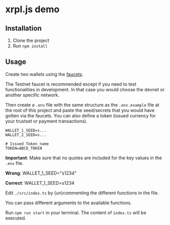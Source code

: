 # xrpl.js demo

## Installation

1. Clone the project
2. Run `npm install`

## Usage

Create two wallets using the [faucets](https://xrpl.org/xrp-testnet-faucet.html).

The Testnet faucet is recommended except if you need to test functionalities in development. In that case you would choose the devnet or another specific network.

Then create a `.env` file with the same structure as the `.env.example` file at the root of this project and paste the seed/secrets that you would have gotten via the faucets.
You can also define a token (issued currency for your trustset or payment transactions).

```tsx
WALLET_1_SEED=s...
WALLET_2_SEED=s...

# Issued Token name
TOKEN=ABCD_TOKEN
```

**Important**: Make sure that no quotes are included for the key values in the `.env` file.

**Wrong**:
WALLET_1_SEED="s1234"

**Correct**:
WALLET_1_SEED=s1234

Edit `./src/index.ts` by (un)commenting the different functions in the file.

You can pass different arguments to the available functions.

Run `npm run start` in your terminal. The content of `index.ts` will be executed.
